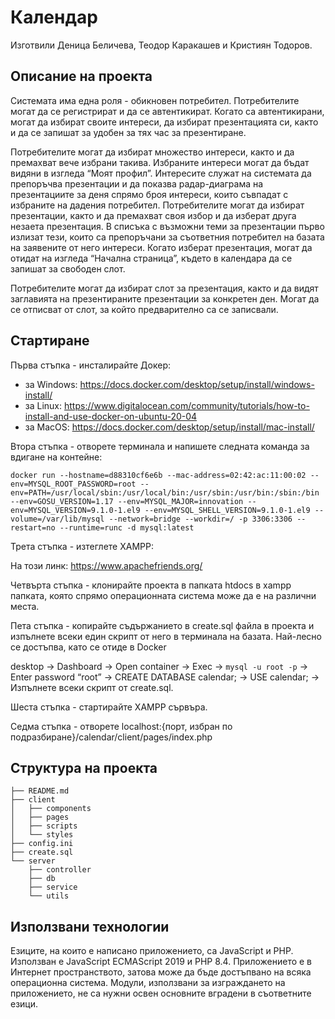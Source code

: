 # Календар

Изготвили Деница Беличева, Теодор Каракашев и Кристиян Тодоров.

## Описание на проекта

Системата има една роля - обикновен потребител. Потребителите могат да се регистрират и да се автентикират. Когато са автентикирани, могат да избират своите интереси, да избират презентацията си, както и да се запишат за удобен за тях час за презентиране.


Потребителите могат да избират множество интереси, както и да премахват вече избрани такива. Избраните интереси могат да бъдат видяни в изгледа “Моят профил”. Интересите служат на системата да препоръчва презентации и да показва радар-диаграма на презентациите за деня спрямо броя интереси, които съвпадат с избраните на дадения потребител.
Потребителите могат да избират презентации, както и да премахват своя избор и да изберат друга незаета презентация. В списъка с възможни теми за презентации първо излизат тези, които са препоръчани за съответния потребител на базата на заявените от него интереси. Когато изберат презентация, могат да отидат на изгледа “Начална страница”, където в календара да се запишат за свободен слот.


Потребителите могат да избират слот за презентация, както и да видят заглавията на презентираните презентации за конкретен ден. Могат да се отписват от слот, за който предварително са се записвали.

## Стартиране

Първа стъпка - инсталирайте Докер:

- за Windows: https://docs.docker.com/desktop/setup/install/windows-install/
- за Linux: https://www.digitalocean.com/community/tutorials/how-to-install-and-use-docker-on-ubuntu-20-04
- за MacOS: https://docs.docker.com/desktop/setup/install/mac-install/


Втора стъпка - отворете терминала и напишете следната команда за вдигане на контейне:


`docker run --hostname=d88310cf6e6b --mac-address=02:42:ac:11:00:02 --env=MYSQL_ROOT_PASSWORD=root --env=PATH=/usr/local/sbin:/usr/local/bin:/usr/sbin:/usr/bin:/sbin:/bin --env=GOSU_VERSION=1.17 --env=MYSQL_MAJOR=innovation --env=MYSQL_VERSION=9.1.0-1.el9 --env=MYSQL_SHELL_VERSION=9.1.0-1.el9 --volume=/var/lib/mysql --network=bridge --workdir=/ -p 3306:3306 --restart=no --runtime=runc -d mysql:latest`


Трета стъпка - изтеглете XAMPP:


На този линк: https://www.apachefriends.org/


Четвърта стъпка - клонирайте проекта в папката htdocs в xampp папката, която спрямо операционната система може да е на различни места.


Пета стъпка - копирайте съдържанието в create.sql файла в проекта и изпълнете всеки един скрипт от него в терминала на базата. Най-лесно се достъпва, като се отиде в Docker

desktop -> Dashboard -> Open container -> Exec -> `mysql -u root -p` -> Enter password “root” -> CREATE DATABASE calendar; -> USE calendar; -> Изпълнете всеки скрипт от create.sql.


Шеста стъпка - стартирайте XAMPP сървъра.


Седма стъпка - отворете localhost:{порт, избран по подразбиране}/calendar/client/pages/index.php


## Структура на проекта

```
├── README.md
├── client
│   ├── components
│   ├── pages
│   ├── scripts
│   └── styles
├── config.ini
├── create.sql
└── server
    ├── controller
    ├── db
    ├── service
    └── utils
```

## Използвани технологии

Езиците, на които е написано приложението, са JavaScript и PHP. Използван е JavaScript ECMAScript 2019 и PHP 8.4. Приложението е в Интернет пространството, затова може да бъде достъпвано на всяка операционна система. Модули, използвани за изграждането на приложението, не са нужни освен основните вградени в съответните езици.